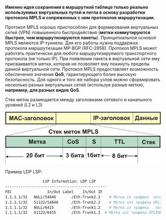  
 
**Именно идея сохранения в маршрутной таблице только реально используемых виртуальных путей и легла в основу разработки протокола MPLS и сопряженных с ним протоколов маршрутизации.**

Протокол MPLS хорошо приспособлен для формирования виртуальных сетей (VPN) повышенного быстродействия (**метки коммутируются быстрее, чем маршрутизируются пакеты**). Принципиальной основой MPLS являются IP-туннели. Для его работы нужна поддержка протокола маршрутизации MP-BGP (RFC-2858). Протокол MPLS может работать практически для любого маршрутизируемого транспортного протокола (не только IP). При появлении пакета в виртуальной сети ему присваивается метка, которая не позволяет ему покинуть пределы данной виртуальной сети. Протокол MPLS предоставляет возможность обеспечения значения **QoS**, гарантирующего более высокую безопасность.  Для одного и того же набора узлов можно сформировать несколько разных виртуальных сетей (используя разные метки), **например, для разных видов QoS**. 

Cтек меток размещается между заголовками сетевого и канального уровней (L2 и L3)

![mpls label](./docs/img/mpls_label.jpg)


 Пример LDP LSP: 

```bash
                 LSP Information: LDP LSP
----------------------------------------------
FEC                In/Out Label    In/Out IF  
1.1.1.1/32   NULL/54846      -/Eth-Trunk2.2    # Метка in трафика  после per-hop behaviour (PHB)  UPLINK 1 
1.1.1.1/32   51122/54846     -/Eth-Trunk2.2    # Метка out трафика UPLINK 1            
1.1.1.1/32   NULL/6415       -/Eth-Trunk1.2    # Метка in трафика   после per-hop behaviour (PHB) UPLINK 2
1.1.1.1/32   51122/6415      -/Eth-Trunk1.2  # Метка out трафика UPLINK 2 
```